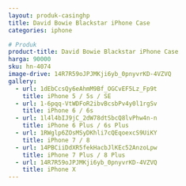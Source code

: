 ```yaml
---
layout: produk-casinghp
title: David Bowie Blackstar iPhone Case
categories: iphone

# Produk
product-title: David Bowie Blackstar iPhone Case
harga: 90000
sku: hn-4074
image-drive: 14R7R59oJPJMKji6yb_0pnyvrKD-4VZVQ
gallery:
  - url: 1dEbCcsQy6eAhmM9Bf_OGCvEF5Lz_Fp9t
    title: iPhone 5 / 5s / SE
  - url: 1-6pqq-VtWDFoR2ibvBcsbPv4y0l1rgSv
    title: iPhone 6 / 6s
  - url: 1l4l4bIJ9jC_2dW78dtSbcQ8lvPhw4n-n
    title: iPhone 6 Plus / 6s Plus
  - url: 1RWglp6ZOsMSyDKhli7cQEqoexcS9UiKY
    title: iPhone 7 / 8
  - url: 14PBCiiDdXR5fekHacbJlKEc52AnzoLpw
    title: iPhone 7 Plus / 8 Plus
  - url: 14R7R59oJPJMKji6yb_0pnyvrKD-4VZVQ
    title: iPhone X
---
```

